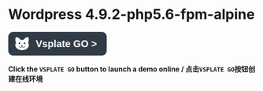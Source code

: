 # Wordpress 4.9.2-php5.6-fpm-alpine

<a href="https://www.vsplate.com/?docker-compose=https://github.com/vsplate/dcenvs/wordpress/4.9.2-php5.6-fpm-alpine"><img alt="VSPLATE GO" src="https://raw.githubusercontent.com/vsplate/images/master/vsgo_btn.png" width="200px"></a>

**Click the `VSPLATE GO` button to launch a demo online / 点击`VSPLATE GO`按钮创建在线环境**
